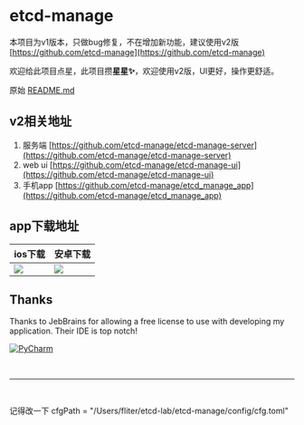 # etcd-manage

本项目为v1版本，只做bug修复，不在增加新功能，建议使用v2版 [https://github.com/etcd-manage](https://github.com/etcd-manage)

欢迎给此项目点星，此项目攒**星星✨**，欢迎使用v2版，UI更好，操作更舒适。

原始 [README.md](README_v1.md)

## v2相关地址
1. 服务端 [https://github.com/etcd-manage/etcd-manage-server](https://github.com/etcd-manage/etcd-manage-server)
2. web ui [https://github.com/etcd-manage/etcd-manage-ui](https://github.com/etcd-manage/etcd-manage-ui)
3. 手机app [https://github.com/etcd-manage/etcd_manage_app](https://github.com/etcd-manage/etcd_manage_app)

## app下载地址

| ios下载 | 安卓下载 |
| :--- | :--- |
|  [![](images/ios_down.png)](https://apps.apple.com/cn/app/etcd-ui/id1529862281) | [![](images/google-play-badge.png)]() |


## Thanks
Thanks to JebBrains for allowing a free license to use with developing my application. Their IDE is top notch!

[![PyCharm](images/jetbrains_logo.png)](https://www.jetbrains.com/?from=lyanna)


<br>

---

<br>

记得改一下 cfgPath = "/Users/fliter/etcd-lab/etcd-manage/config/cfg.toml"


